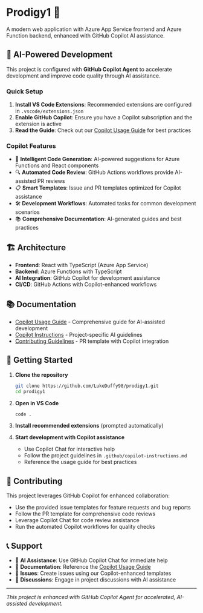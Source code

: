 # Prodigy1 🚀

A modern web application with Azure App Service frontend and Azure Function backend, enhanced with GitHub Copilot AI assistance.

## 🤖 AI-Powered Development

This project is configured with **GitHub Copilot Agent** to accelerate development and improve code quality through AI assistance.

### Quick Setup
1. **Install VS Code Extensions**: Recommended extensions are configured in `.vscode/extensions.json`
2. **Enable GitHub Copilot**: Ensure you have a Copilot subscription and the extension is active
3. **Read the Guide**: Check out our [Copilot Usage Guide](docs/copilot-usage-guide.md) for best practices

### Copilot Features
- 🧠 **Intelligent Code Generation**: AI-powered suggestions for Azure Functions and React components
- 🔍 **Automated Code Review**: GitHub Actions workflows provide AI-assisted PR reviews
- 📋 **Smart Templates**: Issue and PR templates optimized for Copilot assistance
- 🛠️ **Development Workflows**: Automated tasks for common development scenarios
- 📚 **Comprehensive Documentation**: AI-generated guides and best practices

## 🏗️ Architecture

- **Frontend**: React with TypeScript (Azure App Service)
- **Backend**: Azure Functions with TypeScript
- **AI Integration**: GitHub Copilot for development assistance
- **CI/CD**: GitHub Actions with Copilot-enhanced workflows

## 📚 Documentation

- [Copilot Usage Guide](docs/copilot-usage-guide.md) - Comprehensive guide for AI-assisted development
- [Copilot Instructions](.github/copilot-instructions.md) - Project-specific AI guidelines
- [Contributing Guidelines](.github/PULL_REQUEST_TEMPLATE.md) - PR template with Copilot integration

## 🚀 Getting Started

1. **Clone the repository**
   ```bash
   git clone https://github.com/LukeDuffy98/prodigy1.git
   cd prodigy1
   ```

2. **Open in VS Code**
   ```bash
   code .
   ```

3. **Install recommended extensions** (prompted automatically)

4. **Start development with Copilot assistance**
   - Use Copilot Chat for interactive help
   - Follow the project guidelines in `.github/copilot-instructions.md`
   - Reference the usage guide for best practices

## 🤝 Contributing

This project leverages GitHub Copilot for enhanced collaboration:

- Use the provided issue templates for feature requests and bug reports
- Follow the PR template for comprehensive code reviews
- Leverage Copilot Chat for code review assistance
- Run the automated Copilot workflows for quality checks

## 📞 Support

- 🤖 **AI Assistance**: Use GitHub Copilot Chat for immediate help
- 📖 **Documentation**: Reference the [Copilot Usage Guide](docs/copilot-usage-guide.md)
- 🐛 **Issues**: Create issues using our Copilot-enhanced templates
- 💬 **Discussions**: Engage in project discussions with AI assistance

---

*This project is enhanced with GitHub Copilot Agent for accelerated, AI-assisted development.*
